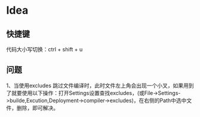 # Idea

## 快捷键

代码大小写切换：ctrl + shift + u

## 问题

1、当使用excludes 跳过文件编译时，此时文件左上角会出现一个小叉，如果用到了就要使用以下操作：打开Settings设置查找excludes，(或File->Settings->builde,Excution,Deployment->compiler->excludes)，在右侧的Path中选中文件，删除，即可解决。
